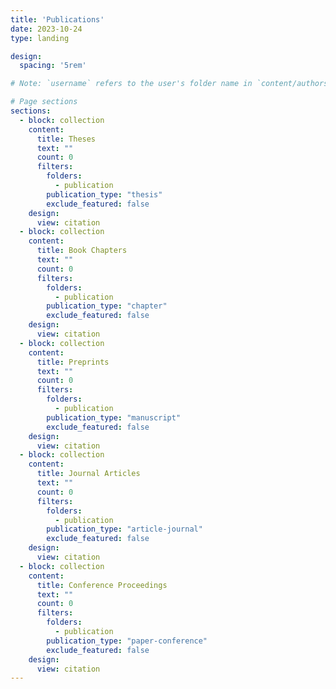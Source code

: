 ```yaml
---
title: 'Publications'
date: 2023-10-24
type: landing

design:
  spacing: '5rem'

# Note: `username` refers to the user's folder name in `content/authors/`

# Page sections
sections:
  - block: collection
    content:
      title: Theses
      text: ""
      count: 0
      filters:
        folders:
          - publication
        publication_type: "thesis"
        exclude_featured: false
    design:
      view: citation
  - block: collection
    content:
      title: Book Chapters
      text: ""
      count: 0
      filters:
        folders:
          - publication
        publication_type: "chapter"
        exclude_featured: false
    design:
      view: citation
  - block: collection
    content:
      title: Preprints
      text: ""
      count: 0
      filters:
        folders:
          - publication
        publication_type: "manuscript"
        exclude_featured: false
    design:
      view: citation
  - block: collection
    content:
      title: Journal Articles
      text: ""
      count: 0
      filters:
        folders:
          - publication
        publication_type: "article-journal"
        exclude_featured: false
    design:
      view: citation
  - block: collection
    content:
      title: Conference Proceedings
      text: ""
      count: 0
      filters:
        folders:
          - publication
        publication_type: "paper-conference"
        exclude_featured: false
    design:
      view: citation
---
```

